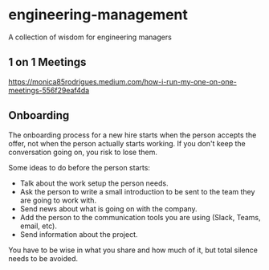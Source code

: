 # engineering-management
A collection of wisdom for engineering managers

## 1 on 1 Meetings

https://monica85rodrigues.medium.com/how-i-run-my-one-on-one-meetings-556f29eaf4da


## Onboarding

The onboarding process for a new hire starts when the person accepts the offer, not when the person actually starts working. If you don't keep the conversation going on, you risk to lose them.

Some ideas to do before the person starts:
- Talk about the work setup the person needs.
- Ask the person to write a small introduction to be sent to the team they are going to work with.
- Send news about what is going on with the company.
- Add the person to the communication tools you are using (Slack, Teams, email, etc).
- Send information about the project.

You have to be wise in what you share and how much of it, but total silence needs to be avoided.
